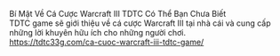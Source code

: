 
Bí Mật Về Cá Cược Warcraft III TDTC Có Thể Bạn Chưa Biết	
TDTC game sẽ giới thiệu về cá cược Warcraft III tại nhà cái và cung cấp những lời khuyên hữu ích cho những người chơi.	
https://tdtc33g.com/ca-cuoc-warcraft-iii-tdtc-game/
